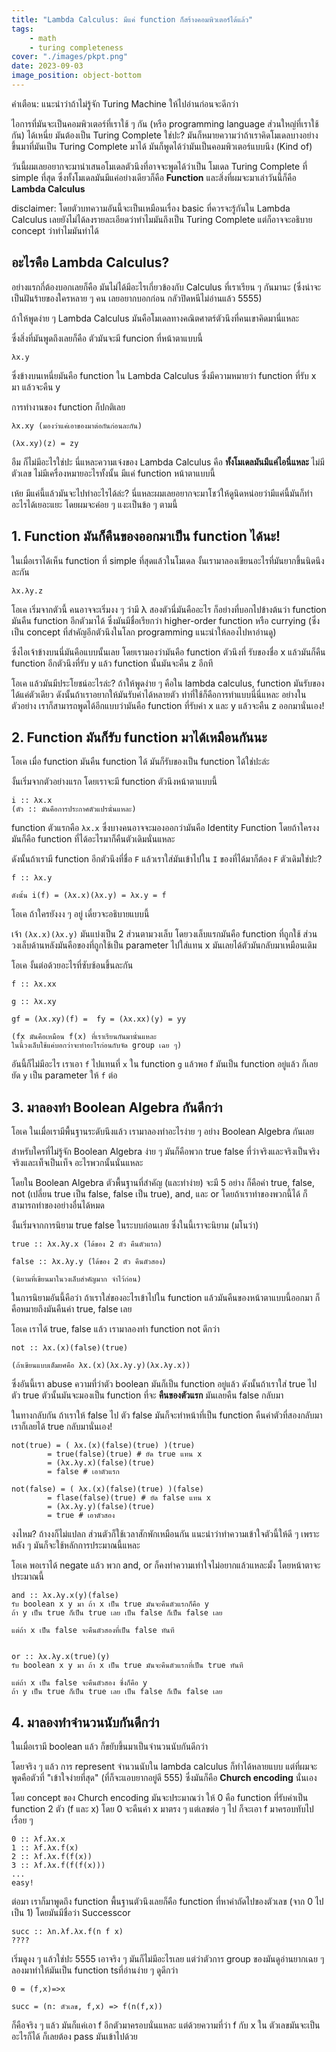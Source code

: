 ```yaml
---
title: "Lambda Calculus: มีแค่ function ก็สร้างคอมพิวเตอร์ได้แล้ว"
tags:
    - math
    - turing completeness
cover: "./images/pkpt.png"
date: 2023-09-03
image_position: object-bottom
---
```


คำเตือน: แนะนำว่าถ้าไม่รู้จัก Turing Machine ให้ไปอ่านก่อนจะดีกว่า

ไอการที่มันจะเป็นคอมพิวเตอร์ที่เราใช้ ๆ กัน (หรือ programming language ส่วนใหญ่ที่เราใช้กัน) ได้เหนี่ย มันต้องเป็น Turing Complete ใช่ปะ? มันก็หมายความว่าถ้าเราคิดโมเดลบางอย่างขึ้นมาที่มันเป็น Turing Complete มาได้ มันก็พูดได้ว่ามันเป็นคอมพิวเตอร์แบบนึง (Kind of)

วันนี้ผมเลยอยากจะมานำเสนอโมเดลตัวนึงที่อาจจะพูดได้ว่าเป็น โมเดล Turing Complete ที่ simple ที่สุด ซึ่งทั้งโมเดลมันมีแค่อย่างเดียวก็คือ **Function** และสิ่งที่ผมจะมาเล่าวันนี้ก็คือ **Lambda Calculus**

disclaimer: โดยตัวบทความอันนี้จะเป็นเหมือนเรื่อง basic ที่ควรจะรู้กันใน Lambda Calculus เลยยังไม่ได้ลงรายละเอียดว่าทำไมมันถึงเป็น Turing Complete แต่ก็อาจจะอธิบาย concept ว่าทำไมมันทำได้

## อะไรคือ Lambda Calculus?

อย่างแรกกี่ต้องบอกเลยก็คือ มันไม่ได้มีอะไรเกี่ยวข้องกับ Calculus ที่เราเรียน ๆ กันมานะ (ซึ่งน่าจะเป็นฝันร้ายของใครหลาย ๆ คน เลยอยากบอกก่อน กลัวปิดหนีไม่อ่านแล้ว 5555)

ถ้าให้พูดง่าย ๆ Lambda Calculus มันคือโมเดลทางคณิตศาตร์ตัวนึงที่คนเขาคิดมานี่แหละ

ซึ่งสิ่งที่มันพูดถึงเลยก็คือ ตัวมันจะมี funcion ที่หน้าตาแบบนี้

```
λx.y
```

ซึ่งข้างบนเหนี่ยมันคือ function ใน Lambda Calculus ซึ่งมีความหมายว่า function ที่รับ x มา แล้วจะคืน y

การทำงานของ function ก็ปกติเลย

```
λx.xy (มองว่าแค่เอาของมาต่อกันก่อนละกัน)

(λx.xy)(z) = zy

```

อืม ก็ไม่มีอะไรใช่ปะ นี่แหละความเจ๋งของ Lambda Calculus คือ **ทั้งโมเดลมันมีแค่ไอนี่แหละ** ไม่มีตัวเลข ไม่มีเครื่องหมายอะไรทั้งนั้น มีแค่ function หน้าตาแบบนี้

เห้ย มีแค่นี้แล้วมันจะไปทำอะไรได้ล่ะ? นี่แหละผมเลยอยากจะมาโชว์ให้ดูนิดหน่อยว่ามีแค่นี้มันก็ทำอะไรได้เยอะแยะ โดยผมจะค่อย ๆ แงะเป็นข้อ ๆ ตามนี้

## 1. Function มันก็คืนของออกมาเป็น function ได้นะ!

ในเมื่อเราได้เห็น function ที่ simple ที่สุดแล้วในโมเดล งั้นเรามาลองเขียนอะไรที่มันยากขึ้นนิดนึงละกัน

```
λx.λy.z
```

โอเค เริ่มจากตัวนี้ คนอาจจะเริ่มงง ๆ ว่ามี λ สองตัวนี่มันคืออะไร ก็อย่างที่บอกไปข้างต้นว่า function มันคืน function อีกตัวมาได้ ซึ่งมันมีชื่อเรียกว่า higher-order function หรือ currying (ซึ่งเป็น concept ที่สำคัญอีกตัวนึงในโลก programming แนะนำให้ลองไปหาอ่านดู)

ซึ่งไอเจ้าข้างบนนี่มันคือแบบนั้นเลย โดยเรามองว่ามันคือ function ตัวนึงที่ รับของชื่อ x แล้วมันก็คืน function อีกตัวนึงที่รับ y แล้ว function นั้นมันจะคืน z อีกที

โอเค แล้วมันมีประโยชน์อะไรล่ะ? ถ้าให้พูดง่าย ๆ คือใน lambda calculus, function มันรับของได้แค่ตัวเดียว ดังนั้นถ้าเราอยากให้มันรับค่าได้หลายตัว ท่าที่ใช้ก็คือการทำแบบนี่นี่แหละ อย่างในตัวอย่าง เราก็สามารถพูดได้อีกแบบว่ามันคือ function ที่รับค่า x และ y แล้วจะคืน z ออกมานั่นเอง!

## 2. Function มันก็รับ function มาได้เหมือนกันนะ

โอเค เมื่อ function มันคืน function ได้ มันก็รับของเป็น function ได้ใช่ปะล่ะ

งั้นเริ่มจากตัวอย่างแรก โดยเราจะมี function ตัวนึงหน้าตาแบบนี้

```
i :: λx.x
(ตัว :: มันคือการประกาศตัวแปรนั่นแหละ)
```

function ตัวแรกคือ `λx.x` ซึ่งบางคนอาจจะมองออกว่ามันคือ Identity Function โดยถ้าใครงง มันก็คือ function ที่ได้อะไรมาก็คืนตัวเดิมนั่นแหละ

ดังนั้นถ้าเรามี function อีกตัวนึงที่ชื่อ `F` แล้วเราใส่มันเข้าไปใน `I` ของที่ได้มาก็ต้อง `F` ตัวเดิมใช่ปะ?

```
f :: λx.y

ดังนั้น i(f) = (λx.x)(λx.y) = λx.y = f
```

โอเค ถ้าใครยังงง ๆ อยู่ เดี๋ยวจะอธิบายแบบนี้

เจ้า `(λx.x)(λx.y)` มันแบ่งเป็น 2 ส่วนตามวงเล็บ โดยวงเล็บแรกมันคือ function ที่ถูกใช้ ส่วนวงเล็บด้านหลังมันคือของที่ถูกใช้เป็น parameter ไปใส่แทน x มันเลยได้ตัวมันกลับมาเหมือนเดิม

โอเค งั้นต่อด้วยอะไรที่ซับซ้อนขึ้นละกัน

```
f :: λx.xx

g :: λx.xy

gf = (λx.xy)(f) =  fy = (λx.xx)(y) = yy

(fx มันคือเหมือน f(x) ที่เราเรียนกันมานั่นแหละ
ในนี้วงเล็บใช้แค่บอกว่าจะทำอะไรก่อนกับจัด group เฉย ๆ)
```

อันนี้ก็ไม่มีอะไร เราเอา `f` ไปแทนที่ `x` ใน function `g` แล้วพอ f มันเป็น function อยู่แล้ว ก็เลยยัด `y` เป็น parameter ให้ `f` ต่อ

## 3. มาลองทำ Boolean Algebra กันดีกว่า

โอเค ในเมื่อเรามีพื้นฐานระดับนึงแล้ว เรามาลองทำอะไรง่าย ๆ อย่าง Boolean Algebra กันเลย

สำหรับใครที่ไม่รู้จัก Boolean Algebra ง่าย ๆ มันก็คือพวก true false ที่ว่าจริงและจริงเป็นจริง จริงและเท็จเป็นเท็จ อะไรพวกนั้นนั่นแหละ

โดยใน Boolean Algebra ตัวพื้นฐานที่สำคัญ (และทำง่าย) จะมี 5 อย่าง ก็คือค่า true, false, not (เปลี่ยน true เป็น false, false เป็น true), and, และ or โดยถ้าเราทำของพวกนี้ได้ ก็สามารถทำของอย่างอื่นได้หมด

งั้นเริ่มจากการนิยาม true false ในระบบก่อนเลย ซึ่งในนี้เราจะนิยาม (มโนว่า)

```
true :: λx.λy.x (ได้ของ 2 ตัว คืนตัวแรก)

false :: λx.λy.y (ได้ของ 2 ตัว คืนตัวสอง)

(นิยามที่เขียนมาในวงเล็บสำคัญมาก จำไว้ก่อน)
```

ในการนิยามอันนี้คือว่า ถ้าเราใส่ของอะไรเข้าไปใน function แล้วมันคืนของหน้าตาแบบนี้ออกมา ก็คือหมายถึงมันคืนค่า true, false เลย

โอเค เราได้ true, false แล้ว เรามาลองทำ function not ดีกว่า

```
not :: λx.(x)(false)(true)

(ถ้าเขียนแบบเต็มยศคือ λx.(x)(λx.λy.y)(λx.λy.x))
```

ซึ่งอันนี้เรา abuse ความที่ว่าตัว boolean มันก็เป็น function อยู่แล้ว ดังนั้นถ้าเราใส่ true ไป ตัว true ตัวนั้นมันจะมองเป็น function ที่จะ **คืนของตัวแรก** มันเลยคืน false กลับมา

ในทางกลับกัน ถ้าเราให้ false ไป ตัว false มันก็จะทำหน้าที่เป็น function คืนค่าตัวที่สองกลับมา เราก็เลยได้ true กลับมานั่นเอง!

```
not(true) = ( λx.(x)(false)(true) )(true)
        = true(false)(true) # ยัด true แทน x
        = (λx.λy.x)(false)(true)
        = false # เอาตัวแรก

not(false) = ( λx.(x)(false)(true) )(false)
        = flase(false)(true) # ยัด false แทน x
        = (λx.λy.y)(false)(true)
        = true # เอาตัวสอง
```

งงไหม? ถ้างงก็ไม่แปลก ส่วนตัวก็ใช้เวลาสักพักเหมือนกัน แนะนำว่าทำความเข้าใจตัวนี้ให้ดี ๆ เพราะหลัง ๆ มันก็จะใช้หลักการประมาณนี้แหละ

โอเค พอเราได้ negate แล้ว พวก and, or ก็คงทำความเท่าใจไม่อยากแล้วแหละมั้ง โดยหน้าตาจะประมาณนี้

```
and :: λx.λy.x(y)(false)
รับ boolean x y มา ถ้า x เป็น true มันจะคืนตัวแรกก็คือ y
ถ้า y เป็น true ก็เป็น true เลย เป็น false ก็เป็น false เลย

แต่ถ้า x เป็น false จะคืนตัวสองที่เป็น false ทันที


or :: λx.λy.x(true)(y)
รับ boolean x y มา ถ้า x เป็น true มันจะคืนตัวแรกที่เป็น true ทันที

แต่ถ้า x เป็น false จะคืนตัวสอง ซึ่งก็คือ y
ถ้า y เป็น true ก็เป็น true เลย เป็น false ก็เป็น false เลย

```

## 4. มาลองทำจำนวนนับกันดีกว่า

ในเมื่อเรามี boolean แล้ว ก็ขยับขึ้นมาเป็นจำนวนนับกันดีกว่า

โดยจริง ๆ แล้ว การ represent จำนวนนับใน lambda calculus ก็ทำได้หลายแบบ แต่ที่ผมจะพูดคือตัวที่ "เข้าใจง่ายที่สุด" (ที่ก็จะแอบยากอยู่ดี 555) ซึ่งมันก็คือ **Church encoding** นั่นเอง

โดย concept ของ Church encoding มันจะประมาณว่า ให้ 0 คือ function ที่รับค่าเป็น function 2 ตัว (f และ x) โดย 0 จะคืนค่า x มาตรง ๆ แต่เลขต่อ ๆ ไป ก็จะเอา f มาครอบทับไปเรื่อย ๆ

```
0 :: λf.λx.x
1 :: λf.λx.f(x)
2 :: λf.λx.f(f(x))
3 :: λf.λx.f(f(f(x)))
...
easy!
```

ต่อมา เราก็มาพูดถึง function  พื้นฐานตัวนึงเลยก็คือ function ที่หาค่าถัดไปของตัวเลข (จาก 0 ไปเป็น 1) โดยมันมีชื่อว่า Successcor

```
succ :: λn.λf.λx.f(n f x)
????
```

เริ่มดูงง ๆ แล้วใช่ปะ 5555 เอาจริง ๆ มันก็ไม่มีอะไรเลย แต่ว่าตัวการ group ของมันดูอ่านยากเฉย ๆ ลองมาทำให้มันเป็น function tsที่อ่านง่าย ๆ ดูดีกว่า

```
0 = (f,x)=>x

succ = (n: ตัวเลข, f,x) => f(n(f,x))
```

ก็คือจริง ๆ แล้ว มันก็แค่เอา f อีกตัวมาครอบนั่นแหละ แต่ด้วยความที่ว่า f กับ x ใน ตัวเลขมันจะเป็นอะไรก็ได้ ก็เลยต้อง pass มันเข้าไปด้วย
